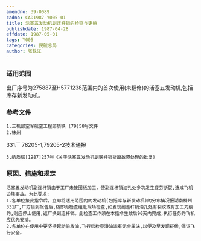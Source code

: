 ```yaml
---
amendno: 39-0089
cadno: CAD1987-Y005-01
title: 活塞五发动机副连杆销的检查与更换
publishdate: 1987-04-28
effdate: 1987-05-01
tags: Y005
categories: 民航总局
author: 张珠江
---
```


### 适用范围 
出厂序号为275887至H5771238范围内的首次使用(未翻修)的活塞五发动机,包括库存新发动机。

<!--more-->
### 参考文件
    1.三机部空军航空工程部质联 (79)58号文件
    2.株州 
331厂 78205-1,79205-2技术通报

    3.航质联[1987]257号《关于活塞五发动机副联杆销析断故障处理的批复》

### 原因、措施和规定 
    活塞五发动机副连杆销由于工厂未按图纸加工，使副连杆销油孔处多次发生疲劳断裂,造成飞机迫降事故。为此要求: 
    1.各单位接此指令后，立即将适用范围内的发动机(包括库存新发动机)的分布情况报湖南株州331厂,厂方接到报告后,随即派检查组赴现场检查,如发现副连杆销油孔处有裂纹或有加工刀痕的,则应停止使用,返厂换副连杆销。此检查工作须在本指令生效后90天内完成,执行任务的飞机应优先安排。 
    2.各单位在使用中要坚持起动前放油,飞行后检查滑油滤有无金属沫,以便及早发现征候,保证飞行安全。

  
